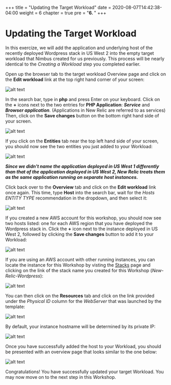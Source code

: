 +++
title = "Updating the Target Workload"
date = 2020-08-07T14:42:38-04:00
weight = 6
chapter = true
pre = "<b>6. </b>"
+++

# Updating the Target Workload

In this exercize, we will add the application and underlying host of the recently deployed Wordpress stack in US West 2 into the empty target workload that Nimbus created for us previously. This process will be nearly identical to the *Creating a Workload* step you completed earlier.

Open up the browser tab to the target workload Overview page and click on the **Edit workload** link at the top right hand corner of your screen:

![alt text](/images/edit-workload.png "Edit Workload")

In the search bar, type in **php** and press Enter on your keyboard.  Click on the **+** icons next to the two entries for **PHP Application**: ***Service*** and ***Browser application***. (Applications in New Relic are referred to as services) Then, click on the **Save changes** button on the bottom right hand side of your screen.

![alt text](/images/entity-search.png "Entity Search")

If you click on the **Entities** tab near the top left hand side of your screen, you should now see the two entities you just added to your Workload:

![alt text](/images/entity-list-1.png "Entity Listing")

***Since we didn't name the application deployed in US West 1 differently than that of the application deployed in US West 2, New Relic treats them as the same application running on separate host instances.***

Click back over to the **Overview** tab and click on the **Edit workload** link once again.  This time, type **Host** into the search bar, wait for the *Hosts ENTITY TYPE* recommendation in the dropdown, and then select it:

![alt text](/images/search-for-hosts.png "Host Entities")

If you created a new AWS account for this workshop, you should now see two hosts listed: one for each AWS region that you have deployed the Wordpress stack in.  Click the **+** icon next to the instance deployed in US West 2, followed by clicking the **Save changes** button to add it to your Workload:

![alt text](/images/add-host.png "Add Host")

If you are using an AWS account with other running instances, you can locate the instance for this Workshop by visting the [Stacks](https://console.aws.amazon.com/cloudformation/home?region=us-west-1#/stacks?filteringText=&filteringStatus=active&viewNested=true&hideStacks=false) page and clicking on the link of the stack name you created for this Workshop (*New-Relic-Wordpress*):

![alt text](/images/locate-stack.png "Locate Stack")

You can then click on the **Resources** tab and click on the link provided under the *Physical ID* column for the *WebServer* that was launched by the template:

![alt text](/images/instance-details.png "Instance Details")

By default, your instance hostname will be determined by its private IP:

![alt text](/images/private-ip.png "Private IP")

Once you have successfully added the host to your Workload, you should be presented with an overview page that looks similar to the one below:

![alt text](/images/workload-overview.png "Workload Overview")

Congratulations!  You have successfully updated your target Workload.  You may now move on to the next step in this Workshop.
